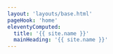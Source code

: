 ```yaml
---
layout: 'layouts/base.html'
pageHook: 'home'
eleventyComputed:
  title: '{{ site.name }}'
  mainHeading: '{{ site.name }}'
---
```

